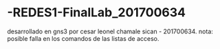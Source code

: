 # -REDES1-FinalLab_201700634
desarrollado en gns3 por cesar leonel chamale sican - 201700634. nota: posible falla en los comandos de las listas de acceso.
